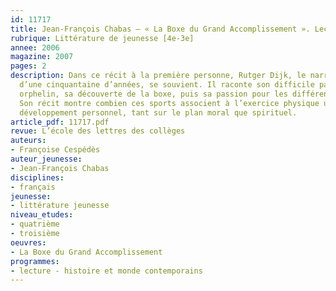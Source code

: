 ```yaml
---
id: 11717
title: Jean-François Chabas – « La Boxe du Grand Accomplissement ». Lecture cursive
rubrique: Littérature de jeunesse [4e-3e]
annee: 2006
magazine: 2007
pages: 2
description: Dans ce récit à la première personne, Rutger Dijk, le narrateur, un Hollandais
  d’une cinquantaine d’années, se souvient. Il raconte son difficile passé de jeune
  orphelin, sa découverte de la boxe, puis sa passion pour les différents arts martiaux.
  Son récit montre combien ces sports associent à l’exercice physique un véritable
  développement personnel, tant sur le plan moral que spirituel.
article_pdf: 11717.pdf
revue: L’école des lettres des collèges
auteurs:
- Françoise Cespédès
auteur_jeunesse:
- Jean-François Chabas
disciplines:
- français
jeunesse:
- littérature jeunesse
niveau_etudes:
- quatrième
- troisième
oeuvres:
- La Boxe du Grand Accomplissement
programmes:
- lecture - histoire et monde contemporains
---
```

